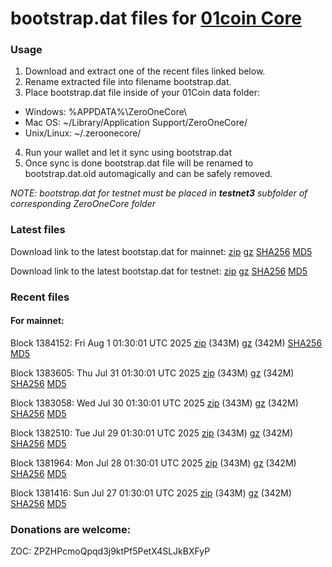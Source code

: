 # bootstrap.dat files for [01coin Core](https://01coin.io)

### Usage

1. Download and extract one of the recent files linked below.
2. Rename extracted file into filename bootstrap.dat.
3. Place bootstrap.dat file inside of your 01Coin data folder:
 - Windows: %APPDATA%\ZeroOneCore\
 - Mac OS: ~/Library/Application Support/ZeroOneCore/
 - Unix/Linux: ~/.zeroonecore/
4. Run your wallet and let it sync using bootstrap.dat
5. Once sync is done bootstrap.dat file will be renamed to bootstrap.dat.old automagically and can be safely removed.

_NOTE: bootstrap.dat for testnet must be placed in **testnet3** subfolder of corresponding ZeroOneCore folder_

### Latest files
Download link to the latest bootstap.dat for mainnet: [zip](https://files.01coin.io/mainnet/bootstrap.dat.zip) [gz](https://files.01coin.io/mainnet/bootstrap.dat.tar.gz) [SHA256](https://files.01coin.io/mainnet/sha256.txt) [MD5](https://files.01coin.io/mainnet/md5.txt)

Download link to the latest bootstap.dat for testnet: [zip](https://files.01coin.io/testnet/bootstrap.dat.zip) [gz](https://files.01coin.io/testnet/bootstrap.dat.tar.gz) [SHA256](https://files.01coin.io/testnet/sha256.txt) [MD5](https://files.01coin.io/testnet/md5.txt)

### Recent files

#### For mainnet:

Block 1384152: Fri Aug  1 01:30:01 UTC 2025 [zip](https://files.01coin.io/mainnet/2025-08-01/bootstrap.dat.zip) (343M) [gz](https://files.01coin.io/mainnet/2025-08-01/bootstrap.dat.tar.gz) (342M) [SHA256](https://files.01coin.io/mainnet/2025-08-01/sha256.txt) [MD5](https://files.01coin.io/mainnet/2025-08-01/md5.txt)

Block 1383605: Thu Jul 31 01:30:01 UTC 2025 [zip](https://files.01coin.io/mainnet/2025-07-31/bootstrap.dat.zip) (343M) [gz](https://files.01coin.io/mainnet/2025-07-31/bootstrap.dat.tar.gz) (342M) [SHA256](https://files.01coin.io/mainnet/2025-07-31/sha256.txt) [MD5](https://files.01coin.io/mainnet/2025-07-31/md5.txt)

Block 1383058: Wed Jul 30 01:30:01 UTC 2025 [zip](https://files.01coin.io/mainnet/2025-07-30/bootstrap.dat.zip) (343M) [gz](https://files.01coin.io/mainnet/2025-07-30/bootstrap.dat.tar.gz) (342M) [SHA256](https://files.01coin.io/mainnet/2025-07-30/sha256.txt) [MD5](https://files.01coin.io/mainnet/2025-07-30/md5.txt)

Block 1382510: Tue Jul 29 01:30:01 UTC 2025 [zip](https://files.01coin.io/mainnet/2025-07-29/bootstrap.dat.zip) (343M) [gz](https://files.01coin.io/mainnet/2025-07-29/bootstrap.dat.tar.gz) (342M) [SHA256](https://files.01coin.io/mainnet/2025-07-29/sha256.txt) [MD5](https://files.01coin.io/mainnet/2025-07-29/md5.txt)

Block 1381964: Mon Jul 28 01:30:01 UTC 2025 [zip](https://files.01coin.io/mainnet/2025-07-28/bootstrap.dat.zip) (343M) [gz](https://files.01coin.io/mainnet/2025-07-28/bootstrap.dat.tar.gz) (342M) [SHA256](https://files.01coin.io/mainnet/2025-07-28/sha256.txt) [MD5](https://files.01coin.io/mainnet/2025-07-28/md5.txt)

Block 1381416: Sun Jul 27 01:30:01 UTC 2025 [zip](https://files.01coin.io/mainnet/2025-07-27/bootstrap.dat.zip) (343M) [gz](https://files.01coin.io/mainnet/2025-07-27/bootstrap.dat.tar.gz) (342M) [SHA256](https://files.01coin.io/mainnet/2025-07-27/sha256.txt) [MD5](https://files.01coin.io/mainnet/2025-07-27/md5.txt)


### Donations are welcome:

ZOC: ZPZHPcmoQpqd3j9ktPf5PetX4SLJkBXFyP
